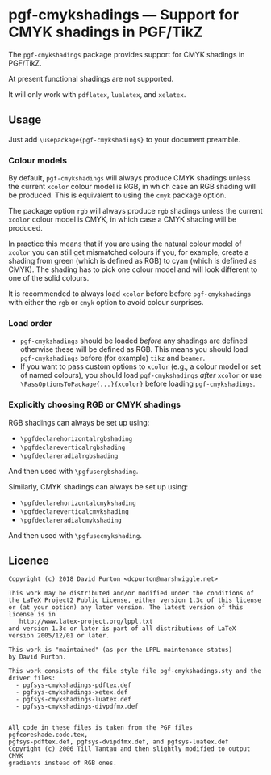 # pgf-cmykshadings — Support for CMYK shadings in PGF/TikZ

The `pgf-cmykshadings` package provides support for CMYK shadings in PGF/TikZ.

At present functional shadings are not supported.

It will only work with `pdflatex`, `lualatex`, and `xelatex`.

## Usage

Just add `\usepackage{pgf-cmykshadings}` to your document preamble.

### Colour models

By default, `pgf-cmykshadings` will always produce CMYK shadings unless the
current `xcolor` colour model is RGB, in which case an RGB shading will be
produced. This is equivalent to using the `cmyk` package option.

The package option `rgb` will always produce `rgb` shadings unless the current
`xcolor` colour model is CMYK, in which case a CMYK shading will be produced.

In practice this means that if you are using the natural colour model of `xcolor` you can still get mismatched colours if you, for example, create a shading from green (which is defined as RGB) to cyan (which is defined as CMYK). The shading has to pick one colour model and will look different to one of the solid colours.

It is recommended to always load `xcolor` before before `pgf-cmykshadings` with
either the `rgb` or `cmyk` option to avoid colour surprises.

### Load order

- `pgf-cmykshadings` should be loaded *before* any shadings are defined
  otherwise these will be defined as RGB. This means you should load
  `pgf-cmykshadings` before (for example) `tikz` and `beamer`.
- If you want to pass custom options to `xcolor` (e.g., a colour model or set
  of named colours), you should load `pgf-cmykshadings` *after* `xcolor` or use
  `\PassOptionsToPackage{...}{xcolor}` before loading `pgf-cmykshadings`.

### Explicitly choosing RGB or CMYK shadings

RGB shadings can always be set up using:

  - `\pgfdeclarehorizontalrgbshading`
  - `\pgfdeclareverticalrgbshading`
  - `\pgfdeclareradialrgbshading`

And then used with `\pgfusergbshading`.

Similarly, CMYK shadings can always be set up using:

  - `\pgfdeclarehorizontalcmykshading`
  - `\pgfdeclareverticalcmykshading`
  - `\pgfdeclareradialcmykshading`

And then used with `\pgfusecmykshading`.

## Licence

```
Copyright (c) 2018 David Purton <dcpurton@marshwiggle.net>

This work may be distributed and/or modified under the conditions of
the LaTeX Project2 Public License, either version 1.3c of this license
or (at your option) any later version. The latest version of this
license is in
   http://www.latex-project.org/lppl.txt
and version 1.3c or later is part of all distributions of LaTeX
version 2005/12/01 or later.

This work is "maintained" (as per the LPPL maintenance status)
by David Purton.

This work consists of the file style file pgf-cmykshadings.sty and the
driver files:
  - pgfsys-cmykshadings-pdftex.def
  - pgfsys-cmykshadings-xetex.def
  - pgfsys-cmykshadings-luatex.def
  - pgfsys-cmykshadings-divpdfmx.def


All code in these files is taken from the PGF files pgfcoreshade.code.tex,
pgfsys-pdftex.def, pgfsys-dvipdfmx.def, and pgfsys-luatex.def
Copyright (c) 2006 Till Tantau and then slightly modified to output CMYK
gradients instead of RGB ones.
```

